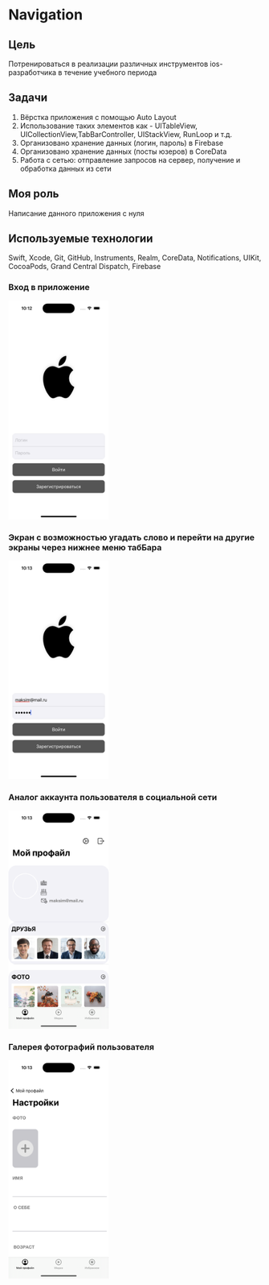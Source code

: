 # Navigation

## Цель
Потренироваться в реализации различных инструментов ios-разработчика  в течение учебного периода

## Задачи 
1. Вёрстка приложения с помощью Auto Layout
2. Использование таких элементов как - UITableView, UICollectionView,TabBarController, UIStackView, RunLoop и т.д.
3. Организовано хранение данных (логин, пароль) в Firebase
4. Организовано хранение данных (посты юзеров) в CoreData
5. Работа с сетью: отправление запросов на сервер, получение и обработка данных из сети
   
## Моя роль
Написание данного приложения с нуля

## Используемые технологии
Swift, Xcode, Git, GitHub, Instruments, Realm, CoreData, Notifications, UIKit, CocoaPods, Grand Central Dispatch, Firebase


### Вход в приложение 

<img src="https://github.com/indianajonez/DiplomProject/blob/main/1.png" width="200"/>

### Экран с возможностью угадать слово и перейти на другие экраны через нижнее меню табБара

<img src="https://github.com/indianajonez/DiplomProject/blob/main/3.png" width="200"/>

### Аналог аккаунта пользователя в социальной сети

<img src="https://github.com/indianajonez/DiplomProject/blob/main/4.png" width="200"/>

### Галерея фотографий пользователя

<img src="https://github.com/indianajonez/DiplomProject/blob/main/5.png" width="200"/>

